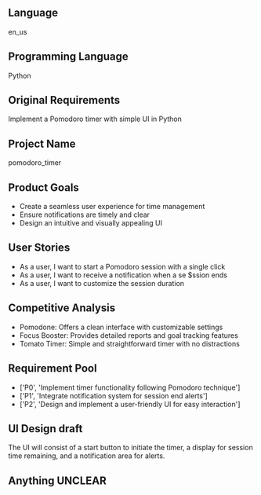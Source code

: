 ## Language

en_us

## Programming Language

Python

## Original Requirements

Implement a Pomodoro timer with simple UI in Python

## Project Name

pomodoro_timer

## Product Goals

- Create a seamless user experience for time management
- Ensure notifications are timely and clear
- Design an intuitive and visually appealing UI

## User Stories

- As a user, I want to start a Pomodoro session with a single click
- As a user, I want to receive a notification when a se $ssion ends
- As a user, I want to customize the session duration

## Competitive Analysis

- Pomodone: Offers a clean interface with customizable settings
- Focus Booster: Provides detailed reports and goal tracking features
- Tomato Timer: Simple and straightforward timer with no distractions

## Requirement Pool

- ['P0', 'Implement timer functionality following Pomodoro technique']
- ['P1', 'Integrate notification system for session end alerts']
- ['P2', 'Design and implement a user-friendly UI for easy interaction']

## UI Design draft

The UI will consist of a start button to initiate the timer, a display for session time remaining, and a notification area for alerts.

## Anything UNCLEAR
